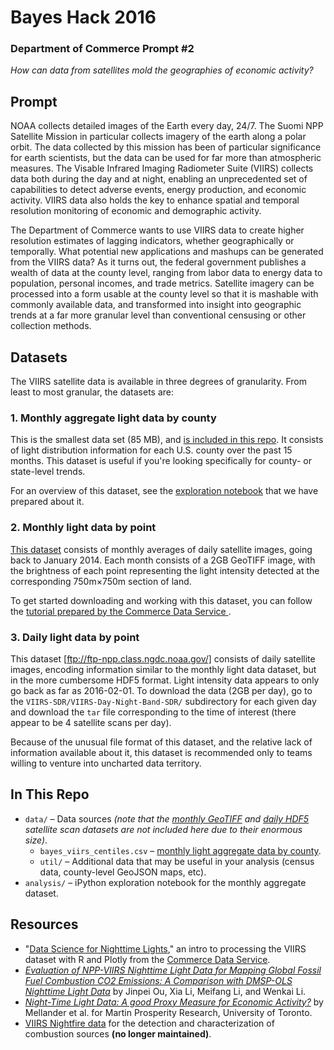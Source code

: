 # Bayes Hack 2016

### Department of Commerce Prompt #2

_How can data from satellites mold the geographies of economic activity?_

## Prompt

NOAA collects detailed images of the Earth every day, 24/7. The Suomi NPP Satellite Mission in particular collects imagery of the earth along a polar orbit. The data collected by this mission has been of particular significance for earth scientists, but the data can be used for far more than atmospheric measures. The Visable Infrared Imaging Radiometer Suite (VIIRS) collects data both during the day and at night, enabling an unprecedented set of capabilities to detect adverse events, energy production, and economic activity. VIIRS data also holds the key to enhance spatial and temporal resolution monitoring of economic and demographic activity.

The Department of Commerce wants to use VIIRS data to create higher resolution estimates of lagging indicators, whether geographically or temporally. What potential new applications and mashups can be generated from the VIIRS data? As it turns out, the federal government publishes a wealth of data at the county level, ranging from labor data to energy data to population, personal incomes, and trade metrics. Satellite imagery can be processed into a form usable at the county level so that it is mashable with commonly available data, and transformed into insight into geographic trends at a far more granular level than conventional censusing or other collection methods.

## Datasets

The VIIRS satellite data is available in three degrees of granularity. From least to most granular, the datasets are:

### 1. Monthly aggregate light data by county

This is the smallest data set (85 MB), and [is included in this repo](https://github.com/bayesimpact/bayeshack-commerce-satellite/blob/master/data/bayes_viirs_centiles.csv). It consists of light distribution information for each U.S. county over the past 15 months. This dataset is useful if you're looking specifically for county- or state-level trends.

For an overview of this dataset, see the [exploration notebook](https://github.com/bayesimpact/bayeshack-commerce-satellite/blob/master/analysis/VIIRS_centiles_exploration.ipynb) that we have prepared about it.

### 2. Monthly light data by point

[This dataset](http://ngdc.noaa.gov/eog/viirs/download_monthly.html) consists of monthly averages of daily satellite images, going back to January 2014. Each month consists of a 2GB GeoTIFF image, with the brightness of each point representing the light intensity detected at the corresponding 750m×750m section of land.

To get started downloading and working with this dataset, you can follow the [tutorial prepared by the Commerce Data Service ](http://commercedataservice.github.io/tutorial_viirs_part1).

### 3. Daily light data by point

This dataset [ftp://ftp-npp.class.ngdc.noaa.gov/] consists of daily satellite images, encoding information similar to the monthly light data dataset, but in the more cumbersome HDF5 format. Light intensity data appears to only go back as far as 2016-02-01. To download the data (2GB per day), go to the `VIIRS-SDR/VIIRS-Day-Night-Band-SDR/` subdirectory for each given day and download the `tar` file corresponding to the time of interest (there appear to be 4 satellite scans per day).

Because of the unusual file format of this dataset, and the relative lack of information available about it, this dataset is recommended only to teams willing to venture into uncharted data territory.

## In This Repo

* `data/` – Data sources _(note that the [monthly GeoTIFF](https://github.com/bayesimpact/bayeshack-commerce-satellite#2-monthly-light-data-by-point) and [daily HDF5](https://github.com/bayesimpact/bayeshack-commerce-satellite#3-daily-light-data-by-point) satellite scan datasets are not included here due to their enormous size)_.
  * `bayes_viirs_centiles.csv` – [monthly light aggregate data by county](https://github.com/bayesimpact/bayeshack-commerce-satellite#1-monthly-aggregate-light-data-by-county).
  * `util/` – Additional data that may be useful in your analysis (census data, county-level GeoJSON maps, etc).
* `analysis/` – iPython exploration notebook for the monthly aggregate dataset.

## Resources

* "[Data Science for Nighttime Lights](http://commercedataservice.github.io/tutorial_viirs_part1/)," an intro to processing the VIIRS dataset with R and Plotly from the [Commerce Data Service](https://github.com/commercedataservice).
* _[Evaluation of NPP-VIIRS Nighttime Light Data for Mapping Global Fossil Fuel Combustion CO2 Emissions: A Comparison with DMSP-OLS Nighttime Light Data](http://www.ncbi.nlm.nih.gov/pmc/articles/PMC4577086/)_ by Jinpei Ou, Xia Li, Meifang Li, and Wenkai Li.
* _[Night-Time Light Data: A good Proxy Measure for Economic Activity?](http://martinprosperity.org/papers/Night-time%20LightData-Formatted.pdf)_ by Mellander et al. for Martin Prosperity Research, University of Toronto.
* [VIIRS Nightfire data](http://ngdc.noaa.gov/eog/viirs/download_viirs_fire.html) for the detection and characterization of combustion sources **(no longer maintained)**.

